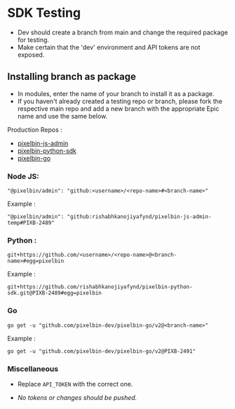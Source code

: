 # SDK Testing

- Dev should create a branch from main and change the required package for testing.
- Make certain that the 'dev' environment and API tokens are not exposed.

## Installing branch as package

- In modules, enter the name of your branch to install it as a package.
- If you haven't already created a testing repo or branch, please fork the respective main repo and add a new branch with the appropriate Epic name and use the same below.

Production Repos :

- [pixelbin-js-admin](https://github.com/pixelbin-dev/pixelbin-js-admin)
- [pixelbin-python-sdk](https://github.com/pixelbin-dev/pixelbin-python-sdk)
- [pixelbin-go](https://github.com/pixelbin-dev/pixelbin-go)

### Node JS:

```
"@pixelbin/admin": "github:<username>/<repo-name>#<branch-name>"
```

Example :

```
"@pixelbin/admin": "github:rishabhkanojiyafynd/pixelbin-js-admin-temp#PIXB-2489"
```

### Python :

```
git+https://github.com/<username>/<repo-name>@<branch-name>#egg=pixelbin
```

Example :

```
git+https://github.com/rishabhkanojiyafynd/pixelbin-python-sdk.git@PIXB-2489#egg=pixelbin
```

### Go

```
go get -u "github.com/pixelbin-dev/pixelbin-go/v2@<branch-name>"
```

Example :

```
go get -u "github.com/pixelbin-dev/pixelbin-go/v2@PIXB-2491"
```

### Miscellaneous

- Replace `API_TOKEN` with the correct one.

- _No tokens or changes should be pushed._
